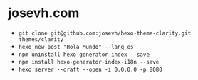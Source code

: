 # josevh.com

* `git clone git@github.com:josevh/hexo-theme-clarity.git themes/clarity`
* `hexo new post "Hola Mundo" --lang es`
* `npm uninstall hexo-generator-index --save`
* `npm install hexo-generator-index-i18n --save`
* `hexo server --draft --open -i 0.0.0.0 -p 8080`